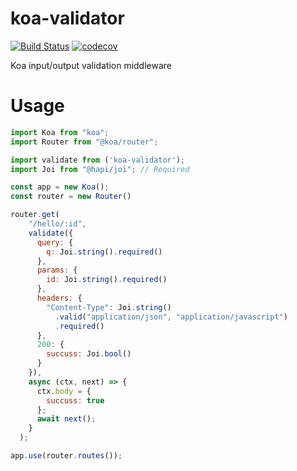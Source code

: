 # koa-validator

[![Build Status](https://travis-ci.org/fkanout/koa-validator.svg?branch=master)](https://travis-ci.org/fkanout/koa-validator)
[![codecov](https://codecov.io/gh/fkanout/koa-validator/branch/master/graph/badge.svg)](https://codecov.io/gh/fkanout/koa-validator)

Koa input/output validation middleware

# Usage

```javascript
import Koa from "koa";
import Router from "@koa/router";

import validate from ('koa-validator');
import Joi from "@hapi/joi"; // Required

const app = new Koa();
const router = new Router()

router.get(
    "/hello/:id",
    validate({
      query: {
        q: Joi.string().required()
      },
      params: {
        id: Joi.string().required()
      },
      headers: {
        "Content-Type": Joi.string()
          .valid("application/json", "application/javascript")
          .required()
      },
      200: {
        succuss: Joi.bool()
      }
    }),
    async (ctx, next) => {
      ctx.body = {
        succuss: true
      };
      await next();
    }
  );

app.use(router.routes());
```
